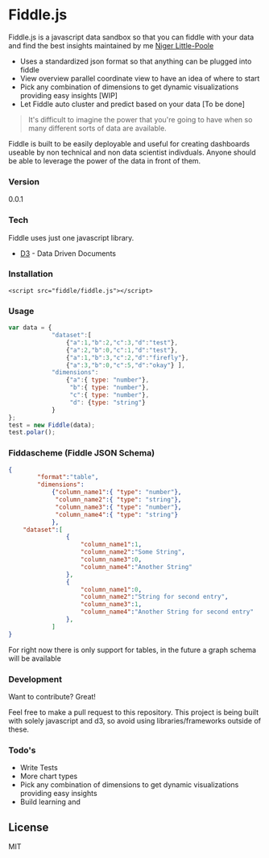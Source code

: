 # Fiddle.js

Fiddle.js is a javascript data sandbox so that you can fiddle with your data and find the best insights maintained by me [Niger Little-Poole]

  - Uses a standardized json format so that anything can be plugged into fiddle
  - View overview parallel coordinate view to have an idea of where to start
  - Pick any combination of dimensions to get dynamic visualizations providing easy insights [WIP]
  - Let Fiddle auto cluster and predict based on your data [To be done]


> It's difficult to imagine the power that you're going to have when so many
> different sorts of data are available.

Fiddle is built to be easily deployable and useful for creating dashboards useable by non technical and non data scientist indivduals. Anyone should be able to leverage the power of the data in front of them.

### Version
0.0.1

### Tech

Fiddle uses just one javascript library.

* [D3] - Data Driven Documents

### Installation
```
<script src="fiddle/fiddle.js"></script>
```

### Usage 
```javascript
var data = {
            "dataset":[
                {"a":1,"b":2,"c":3,"d":"test"},
                {"a":2,"b":0,"c":1,"d":"test"},
                {"a":1,"b":3,"c":2,"d":"firefly"},
                {"a":3,"b":0,"c":5,"d":"okay"} ],
            "dimensions":     
                {"a":{ type: "number"},
                 "b":{ type: "number"},
                 "c":{ type: "number"},
                 "d": {type: "string"}
            }
};
test = new Fiddle(data);
test.polar();
```

### Fiddascheme (Fiddle JSON Schema) 
```json
{
        "format":"table",
        "dimensions":     
            {"column_name1":{ "type": "number"},
             "column_name2":{ "type": "string"},
             "column_name3":{ "type": "number"},
             "column_name4":{ "type": "string"}
            },
    "dataset":[
                {
                    "column_name1":1,
                    "column_name2":"Some String",
                    "column_name3":0,
                    "column_name4":"Another String"
                },
                {
                    "column_name1":0,
                    "column_name2":"String for second entry",
                    "column_name3":1,
                    "column_name4":"Another String for second entry"
                },
            ]
}
```
For right now there is only support for tables, in the future a graph schema will be available

### Development

Want to contribute? Great!

Feel free to make a pull request to this repository. This project is being built with solely javascript and d3, so avoid using libraries/frameworks outside of these. 


### Todo's

  - Write Tests
  - More chart types
  - Pick any combination of dimensions to get dynamic visualizations providing easy insights
  - Build learning and 

License
----

MIT


[Niger Little-Poole]:http://nigerlittlepoole.com
[@thomasfuchs]:http://twitter.com/thomasfuchs
[D3]:http://d3js.org

